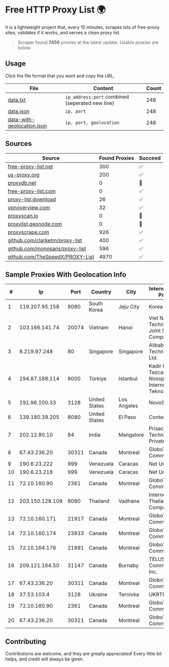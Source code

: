 
# Free HTTP Proxy List 🌍

It is a lightweight project that, every 10 minutes, scrapes lots of free-proxy sites, validates if it works, and serves a clean proxy list.


> Scraper found **7450** proxies at the latest update. Usable proxies are below.

## Usage

Click the file format that you want and copy the URL.


|File|Content|Count|
|----|-------|-----|
|[data.txt](https://raw.githubusercontent.com/themiralay/Proxy-List-World/master/data.txt)|`ip_address:port` combined (seperated new line)|248|
|[data.json](https://raw.githubusercontent.com/themiralay/Proxy-List-World/master/data.json)|`ip, port`|248|
|[data-with-geolocation.json](https://raw.githubusercontent.com/themiralay/Proxy-List-World/master/data-with-geolocation.json)|`ip, port, geolocation`|248|

## Sources

|Source|Found Proxies|Succeed|
|------|-------------|-------|
|[free-proxy-list.net](https://free-proxy-list.net)|300|✅|
|[us-proxy.org](https://www.us-proxy.org)|200|✅|
|[proxydb.net](http://proxydb.net)|0|🚫|
|[free-proxy-list.com](https://free-proxy-list.com/?page=&port=&type%5B%5D=http&type%5B%5D=https&up_time=0&search=Search)|0|✅|
|[proxy-list.download](https://www.proxy-list.download/HTTP)|26|✅|
|[vpnoverview.com](https://vpnoverview.com/privacy/anonymous-browsing/free-proxy-servers)|32|✅|
|[proxyscan.io](https://www.proxyscan.io)|0|🚫|
|[proxylist.geonode.com](https://proxylist.geonode.com/api/proxy-list?limit=300&page=1&sort_by=lastChecked&sort_type=desc&protocols=http,https)|0|🚫|
|[proxyscrape.com](https://api.proxyscrape.com/v2/?request=displayproxies&protocol=http&timeout=10000&country=all&ssl=all&anonymity=all)|926|✅|
|[github.com/clarketm/proxy-list](https://raw.githubusercontent.com/clarketm/proxy-list/master/proxy-list-raw.txt)|400|✅|
|[github.com/monosans/proxy-list](https://raw.githubusercontent.com/monosans/proxy-list/main/proxies/http.txt)|596|✅|
|[github.com/TheSpeedX/PROXY-List](https://raw.githubusercontent.com/TheSpeedX/PROXY-List/master/http.txt)|4970|✅|


## Sample Proxies With Geolocation Info

|#|Ip|Port|Country|City|Internet Service Provider|
|-|--|----|-------|----|-------------------------|
|1|119.207.95.158|8080|South Korea|Jeju City|Korea Telecom|
|2|103.166.141.74|20074|Vietnam|Hanoi|Viet NAM Cloud Technology Joint Stock Company|
|3|8.219.97.248|80|Singapore|Singapore|Alibaba (US) Technology Co., Ltd.|
|4|194.87.188.114|8000|Türkiye|Istanbul|Kadir Huseyin Tezcan Nosspeed Internet Teknolojileri|
|5|191.96.100.33|3128|United States|Los Angeles|NovoServe B.V.|
|6|139.180.39.205|8080|United States|El Paso|Conterra|
|7|202.12.80.10|84|India|Mangalore|Prisac Aviation Technologies Private Limited|
|8|67.43.236.20|30311|Canada|Montreal|GloboTech Communications|
|9|190.6.23.222|999|Venezuela|Caracas|Net Uno|
|10|190.6.23.218|999|Venezuela|Caracas|Net Uno|
|11|72.10.160.90|2361|Canada|Montreal|GloboTech Communications|
|12|203.150.128.108|8080|Thailand|Vadhana|Internet Thailand Company Ltd|
|13|72.10.160.171|21917|Canada|Montreal|GloboTech Communications|
|14|72.10.160.174|23833|Canada|Montreal|GloboTech Communications|
|15|72.10.164.178|21691|Canada|Montreal|GloboTech Communications|
|16|209.121.164.50|31147|Canada|Burnaby|TELUS Communications Inc.|
|17|67.43.236.20|30311|Canada|Montreal|GloboTech Communications|
|18|37.53.103.4|3128|Ukraine|Ternivka|UKRTELECOM|
|19|72.10.160.90|2361|Canada|Montreal|GloboTech Communications|
|20|67.43.236.20|30311|Canada|Montreal|GloboTech Communications|



## Contributing

Contributions are welcome, and they are greatly appreciated! Every
little bit helps, and credit will always be given.

